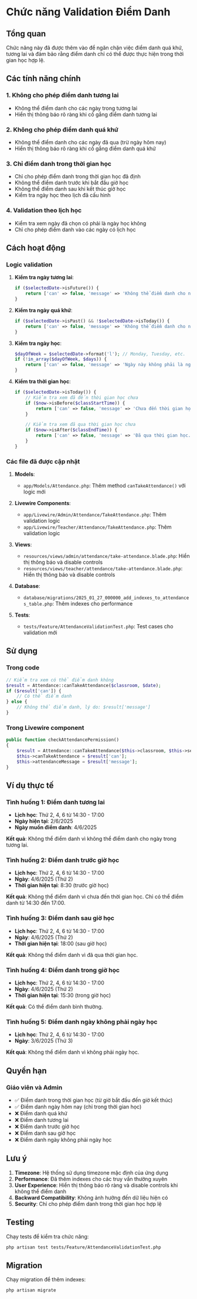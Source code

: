 # Chức năng Validation Điểm Danh

## Tổng quan

Chức năng này đã được thêm vào để ngăn chặn việc điểm danh quá khứ, tương lai và đảm bảo rằng điểm danh chỉ có thể được thực hiện trong thời gian học hợp lệ.

## Các tính năng chính

### 1. Không cho phép điểm danh tương lai
- Không thể điểm danh cho các ngày trong tương lai
- Hiển thị thông báo rõ ràng khi cố gắng điểm danh tương lai

### 2. Không cho phép điểm danh quá khứ
- Không thể điểm danh cho các ngày đã qua (trừ ngày hôm nay)
- Hiển thị thông báo rõ ràng khi cố gắng điểm danh quá khứ

### 3. Chỉ điểm danh trong thời gian học
- Chỉ cho phép điểm danh trong thời gian học đã định
- Không thể điểm danh trước khi bắt đầu giờ học
- Không thể điểm danh sau khi kết thúc giờ học
- Kiểm tra ngày học theo lịch đã cấu hình

### 4. Validation theo lịch học
- Kiểm tra xem ngày đã chọn có phải là ngày học không
- Chỉ cho phép điểm danh vào các ngày có lịch học

## Cách hoạt động

### Logic validation

1. **Kiểm tra ngày tương lai**:
   ```php
   if ($selectedDate->isFuture()) {
       return ['can' => false, 'message' => 'Không thể điểm danh cho ngày trong tương lai.'];
   }
   ```

2. **Kiểm tra ngày quá khứ**:
   ```php
   if ($selectedDate->isPast() && !$selectedDate->isToday()) {
       return ['can' => false, 'message' => 'Không thể điểm danh cho ngày trong quá khứ.'];
   }
   ```

3. **Kiểm tra ngày học**:
   ```php
   $dayOfWeek = $selectedDate->format('l'); // Monday, Tuesday, etc.
   if (!in_array($dayOfWeek, $days)) {
       return ['can' => false, 'message' => 'Ngày này không phải là ngày học của lớp.'];
   }
   ```

4. **Kiểm tra thời gian học**:
   ```php
   if ($selectedDate->isToday()) {
       // Kiểm tra xem đã đến thời gian học chưa
       if ($now->isBefore($classStartTime)) {
           return ['can' => false, 'message' => 'Chưa đến thời gian học. Chỉ có thể điểm danh từ ' . $startTime->format('H:i') . ' đến ' . $endTime->format('H:i') . '.'];
       }

       // Kiểm tra xem đã qua thời gian học chưa
       if ($now->isAfter($classEndTime)) {
           return ['can' => false, 'message' => 'Đã qua thời gian học. Không thể điểm danh lại.'];
       }
   }
   ```

### Các file đã được cập nhật

1. **Models**:
   - `app/Models/Attendance.php`: Thêm method `canTakeAttendance()` với logic mới

2. **Livewire Components**:
   - `app/Livewire/Admin/Attendance/TakeAttendance.php`: Thêm validation logic
   - `app/Livewire/Teacher/Attendance/TakeAttendance.php`: Thêm validation logic

3. **Views**:
   - `resources/views/admin/attendance/take-attendance.blade.php`: Hiển thị thông báo và disable controls
   - `resources/views/teacher/attendance/take-attendance.blade.php`: Hiển thị thông báo và disable controls

4. **Database**:
   - `database/migrations/2025_01_27_000000_add_indexes_to_attendances_table.php`: Thêm indexes cho performance

5. **Tests**:
   - `tests/Feature/AttendanceValidationTest.php`: Test cases cho validation mới

## Sử dụng

### Trong code

```php
// Kiểm tra xem có thể điểm danh không
$result = Attendance::canTakeAttendance($classroom, $date);
if ($result['can']) {
    // Có thể điểm danh
} else {
    // Không thể điểm danh, lý do: $result['message']
}
```

### Trong Livewire component

```php
public function checkAttendancePermission()
{
    $result = Attendance::canTakeAttendance($this->classroom, $this->selectedDate);
    $this->canTakeAttendance = $result['can'];
    $this->attendanceMessage = $result['message'];
}
```

## Ví dụ thực tế

### Tình huống 1: Điểm danh tương lai
- **Lịch học**: Thứ 2, 4, 6 từ 14:30 - 17:00
- **Ngày hiện tại**: 2/6/2025
- **Ngày muốn điểm danh**: 4/6/2025

**Kết quả**: Không thể điểm danh vì không thể điểm danh cho ngày trong tương lai.

### Tình huống 2: Điểm danh trước giờ học
- **Lịch học**: Thứ 2, 4, 6 từ 14:30 - 17:00
- **Ngày**: 4/6/2025 (Thứ 2)
- **Thời gian hiện tại**: 8:30 (trước giờ học)

**Kết quả**: Không thể điểm danh vì chưa đến thời gian học. Chỉ có thể điểm danh từ 14:30 đến 17:00.

### Tình huống 3: Điểm danh sau giờ học
- **Lịch học**: Thứ 2, 4, 6 từ 14:30 - 17:00
- **Ngày**: 4/6/2025 (Thứ 2)
- **Thời gian hiện tại**: 18:00 (sau giờ học)

**Kết quả**: Không thể điểm danh vì đã qua thời gian học.

### Tình huống 4: Điểm danh trong giờ học
- **Lịch học**: Thứ 2, 4, 6 từ 14:30 - 17:00
- **Ngày**: 4/6/2025 (Thứ 2)
- **Thời gian hiện tại**: 15:30 (trong giờ học)

**Kết quả**: Có thể điểm danh bình thường.

### Tình huống 5: Điểm danh ngày không phải ngày học
- **Lịch học**: Thứ 2, 4, 6 từ 14:30 - 17:00
- **Ngày**: 3/6/2025 (Thứ 3)

**Kết quả**: Không thể điểm danh vì không phải ngày học.

## Quyền hạn

### Giáo viên và Admin
- ✅ Điểm danh trong thời gian học (từ giờ bắt đầu đến giờ kết thúc)
- ✅ Điểm danh ngày hôm nay (chỉ trong thời gian học)
- ❌ Điểm danh quá khứ
- ❌ Điểm danh tương lai
- ❌ Điểm danh trước giờ học
- ❌ Điểm danh sau giờ học
- ❌ Điểm danh ngày không phải ngày học

## Lưu ý

1. **Timezone**: Hệ thống sử dụng timezone mặc định của ứng dụng
2. **Performance**: Đã thêm indexes cho các truy vấn thường xuyên
3. **User Experience**: Hiển thị thông báo rõ ràng và disable controls khi không thể điểm danh
4. **Backward Compatibility**: Không ảnh hưởng đến dữ liệu hiện có
5. **Security**: Chỉ cho phép điểm danh trong thời gian học hợp lệ

## Testing

Chạy tests để kiểm tra chức năng:

```bash
php artisan test tests/Feature/AttendanceValidationTest.php
```

## Migration

Chạy migration để thêm indexes:

```bash
php artisan migrate
``` 